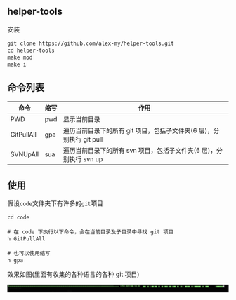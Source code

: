 ## helper-tools

安装

```text
git clone https://github.com/alex-my/helper-tools.git
cd helper-tools
make mod
make i
```

## 命令列表

| 命令       | 缩写 | 作用                                                                 |
| ---------- | ---- | -------------------------------------------------------------------- |
| PWD        | pwd  | 显示当前目录                                                         |
| GitPullAll | gpa  | 遍历当前目录下的所有 git 项目，包括子文件夹(6 层)，分别执行 git pull |
| SVNUpAll   | sua  | 遍历当前目录下的所有 svn 项目，包括子文件夹(6 层)，分别执行 svn up   |

## 使用

假设`code`文件夹下有许多的`git`项目

```text
cd code

# 在 code 下执行以下命令，会在当前目录及子目录中寻找 git 项目
h GitPullAll

# 也可以使用缩写
h gpa
```

效果如图(里面有收集的各种语言的各种 git 项目)

![gitpullall](./images/gitpullall-process.png)
